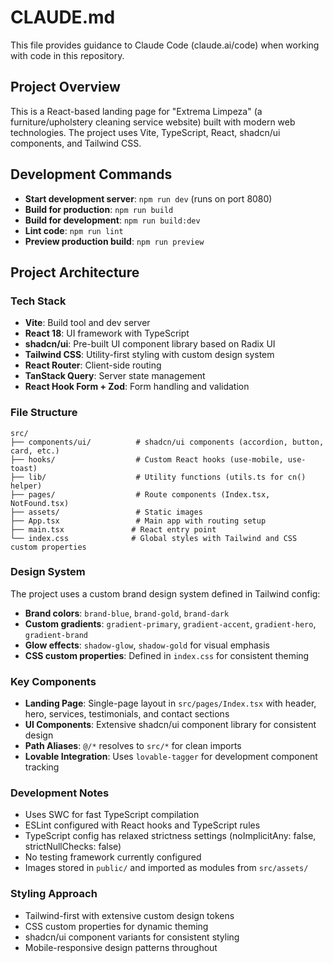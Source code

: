 # CLAUDE.md

This file provides guidance to Claude Code (claude.ai/code) when working with code in this repository.

## Project Overview

This is a React-based landing page for "Extrema Limpeza" (a furniture/upholstery cleaning service website) built with modern web technologies. The project uses Vite, TypeScript, React, shadcn/ui components, and Tailwind CSS.

## Development Commands

- **Start development server**: `npm run dev` (runs on port 8080)
- **Build for production**: `npm run build`  
- **Build for development**: `npm run build:dev`
- **Lint code**: `npm run lint`
- **Preview production build**: `npm run preview`

## Project Architecture

### Tech Stack
- **Vite**: Build tool and dev server
- **React 18**: UI framework with TypeScript
- **shadcn/ui**: Pre-built UI component library based on Radix UI
- **Tailwind CSS**: Utility-first styling with custom design system
- **React Router**: Client-side routing
- **TanStack Query**: Server state management
- **React Hook Form + Zod**: Form handling and validation

### File Structure
```
src/
├── components/ui/          # shadcn/ui components (accordion, button, card, etc.)
├── hooks/                  # Custom React hooks (use-mobile, use-toast)
├── lib/                    # Utility functions (utils.ts for cn() helper)
├── pages/                  # Route components (Index.tsx, NotFound.tsx)
├── assets/                 # Static images
├── App.tsx                 # Main app with routing setup
├── main.tsx               # React entry point
└── index.css              # Global styles with Tailwind and CSS custom properties
```

### Design System
The project uses a custom brand design system defined in Tailwind config:
- **Brand colors**: `brand-blue`, `brand-gold`, `brand-dark`
- **Custom gradients**: `gradient-primary`, `gradient-accent`, `gradient-hero`, `gradient-brand`
- **Glow effects**: `shadow-glow`, `shadow-gold` for visual emphasis
- **CSS custom properties**: Defined in `index.css` for consistent theming

### Key Components
- **Landing Page**: Single-page layout in `src/pages/Index.tsx` with header, hero, services, testimonials, and contact sections
- **UI Components**: Extensive shadcn/ui component library for consistent design
- **Path Aliases**: `@/*` resolves to `src/*` for clean imports
- **Lovable Integration**: Uses `lovable-tagger` for development component tracking

### Development Notes
- Uses SWC for fast TypeScript compilation
- ESLint configured with React hooks and TypeScript rules
- TypeScript config has relaxed strictness settings (noImplicitAny: false, strictNullChecks: false)
- No testing framework currently configured
- Images stored in `public/` and imported as modules from `src/assets/`

### Styling Approach
- Tailwind-first with extensive custom design tokens
- CSS custom properties for dynamic theming
- shadcn/ui component variants for consistent styling
- Mobile-responsive design patterns throughout
